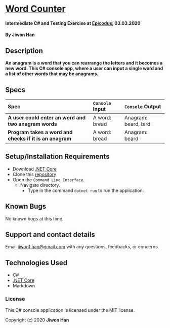 # [Word Counter](https://github.com/jiwon-seattle/Anagram.git)

#### Intermediate C# and Testing Exercise at [Epicodus](https://www.epicodus.com/), 03.03.2020

#### By **Jiwon Han**

## Description

**An anagram is a word that you can rearrange the letters and it becomes a new word. This C# console app, where a user can input a single word and a list of other words that may be anagrams.**

## Specs

| Spec | `Console` Input | `Console` Output |
| :-------------     | :------------- | :------------- |
| **A user could enter an word and two anagram words** | A word: bread | Anagram: beard, bird |
| **Program takes a word and checks if it is an anagram** | A word: bread | Anagram: beard |

## Setup/Installation Requirements

* Download [.NET Core](https://dotnet.microsoft.com/download/dotnet-core/)
* Clone this [repository](https://github.com/jiwon-seattle/Anagram.git)
* Open the `Command Line Interface`.
  * Navigate directory.
    * Type in the command `dotnet run` to run the application.

## Known Bugs

No known bugs at this time.

## Support and contact details

Email jiwon1.han@gmail.com with any questions, feedbacks, or concerns.

## Technologies Used

* C#
* [.NET Core](https://dotnet.microsoft.com/download/dotnet-core/)
* Markdown

### License

This C# console application is licensed under the MIT license.

Copyright (c) 2020 **Jiwon Han**
